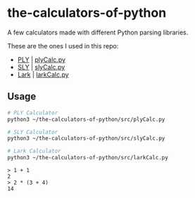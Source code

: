 # the-calculators-of-python
A few calculators made with different Python parsing libraries.

These are the ones I used in this repo:
* [PLY](https://github.com/dabeaz/ply) | [plyCalc.py](src/plyCalc.py)
* [SLY](https://github.com/dabeaz/sly) | [slyCalc.py](src/slyCalc.py)
* [Lark](https://github.com/lark-parser/lark) | [larkCalc.py](src/larkCalc.py)

## Usage
```bash
# PLY Calculator
python3 ~/the-calculators-of-python/src/plyCalc.py

# SLY Calculator
python3 ~/the-calculators-of-python/src/slyCalc.py

# Lark Calculator
python3 ~/the-calculators-of-python/src/larkCalc.py
```

```
> 1 + 1
2
> 2 * (3 + 4)
14
```
